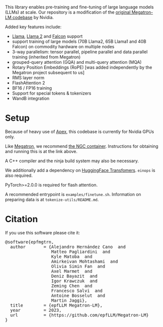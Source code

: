 This library enables pre-training and fine-tuning of large language models (LLMs) at scale.
Our repository is a modification of the [original Megatron-LM codebase](https://github.com/NVIDIA/Megatron-LM) by Nvidia.

Added key features include:
- [Llama](https://arxiv.org/abs/2302.13971), [Llama 2](https://arxiv.org/abs/2307.09288) and [Falcon](https://huggingface.co/tiiuae) support
- support training of large models (70B Llama2, 65B Llama1 and 40B Falcon) on commodity hardware on multiple nodes
- 3-way parallelism: tensor parallel, pipeline parallel and data parallel training (inherited from Megatron)
- grouped-query attention (GQA) and multi-query attention (MQA)
- Rotary Position Embeddings (RoPE) [was added independently by the Megatron project subsequent to us]
- RMS layer norm
- FlashAttention 2
- BF16 / FP16 training
- Support for special tokens & tokenizers
- WandB integration

# Setup

Because of heavy use of [Apex](https://github.com/NVIDIA/apex), this codebase is currently for Nvidia GPUs only.

Like [Megatron](https://github.com/NVIDIA/Megatron-LM), we recommend [the NGC container](https://catalog.ngc.nvidia.com/orgs/nvidia/containers/pytorch). Instructions for obtaining and running this is at the link above.

A C++ compiler and the ninja build system may also be necessary.

We additionally add a dependency on [HuggingFace Transfomers](https://pypi.org/project/transformers/). `einops` is also required. 

PyTorch>=2.0.0 is required for flash attention.

A recommended entrypoint is `examples/finetune.sh`.
Information on preparing data is at `tokenize-utils/README.md`.


# Citation

If you use this software please cite it:
<pre>
@software{epfmgtrn,
  author       = {Alejandro Hernández Cano  and
                  Matteo Pagliardini  and
                  Kyle Matoba  and
                  Amirkeivan Mohtashami  and
                  Olivia Simin Fan  and
                  Axel Marmet  and
                  Deniz Bayazit  and
                  Igor Krawczuk  and
                  Zeming Chen  and
                  Francesco Salvi  and
                  Antoine Bosselut  and
                  Martin Jaggi},
  title        = {epfLLM Megatron-LM},
  year         = 2023,
  url          = {https://github.com/epfLLM/Megatron-LM}
}
</pre>
